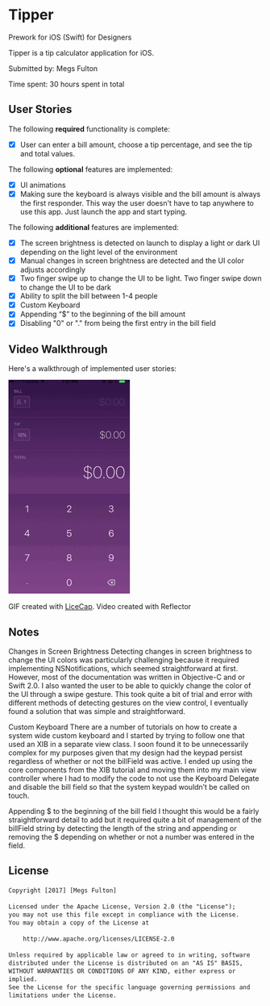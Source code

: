 # Tipper
Prework for iOS (Swift) for Designers

Tipper is a tip calculator application for iOS.

Submitted by: Megs Fulton

Time spent: 30 hours spent in total

## User Stories

The following **required** functionality is complete:
* [x] User can enter a bill amount, choose a tip percentage, and see the tip and total values.

The following **optional** features are implemented:
* [x] UI animations
* [x] Making sure the keyboard is always visible and the bill amount is always the first responder. This way the user doesn't have to tap anywhere to use this app. Just launch the app and start typing.

The following **additional** features are implemented:
- [x] The screen brightness is detected on launch to display a light or dark UI depending on the light level of the environment
- [x] Manual changes in screen brightness are detected and the UI color adjusts accordingly 
- [x] Two finger swipe up to change the UI to be light. Two finger swipe down to change the UI to be dark
- [x] Ability to split the bill between 1-4 people
- [x] Custom Keyboard
- [x] Appending “$” to the beginning of the bill amount 
- [x] Disabling "0" or "." from being the first entry in the bill field

## Video Walkthrough 

Here's a walkthrough of implemented user stories:

<a href="https://github.com/megsfulton/Tipper/blob/master/TipperVideo.mp4" target="_blank"><img src='https://github.com/megsfulton/Tipper/blob/master/Tipper.gif' title='Video Walkthrough' width='' alt='Video Walkthrough' /></a>

GIF created with [LiceCap](http://www.cockos.com/licecap/).
Video created with Reflector 

## Notes

Changes in Screen Brightness
Detecting changes in screen brightness to change the UI colors was particularly challenging because it required implementing NSNotifications, which seemed straightforward at first. However, most of the documentation was written in Objective-C and or Swift 2.0. I also wanted the user to be able to quickly change the color of the UI through a swipe gesture. This took quite a bit of trial and error with different methods of detecting gestures on the view control, I eventually found a solution that was simple and straightforward. 

Custom Keyboard 
There are a number of tutorials on how to create a system wide custom keyboard and I started by trying to follow one that used an XIB in a separate view class. I soon found it to be unnecessarily complex for my purposes given that my design had the keypad persist regardless of whether or not the billField was active. I ended up using the core components from the XIB tutorial and moving them into my main view controller where I had to modify the code to not use the Keyboard Delegate and disable the bill field so that the system keypad wouldn’t be called on touch. 

Appending $ to the beginning of the bill field
I thought this would be a fairly straightforward detail to add but it required quite a bit of management of the billField string by detecting the length of the string and appending or removing the $ depending on whether or not a number was entered in the field. 

## License

    Copyright [2017] [Megs Fulton]

    Licensed under the Apache License, Version 2.0 (the "License");
    you may not use this file except in compliance with the License.
    You may obtain a copy of the License at

        http://www.apache.org/licenses/LICENSE-2.0

    Unless required by applicable law or agreed to in writing, software
    distributed under the License is distributed on an "AS IS" BASIS,
    WITHOUT WARRANTIES OR CONDITIONS OF ANY KIND, either express or implied.
    See the License for the specific language governing permissions and
    limitations under the License.

